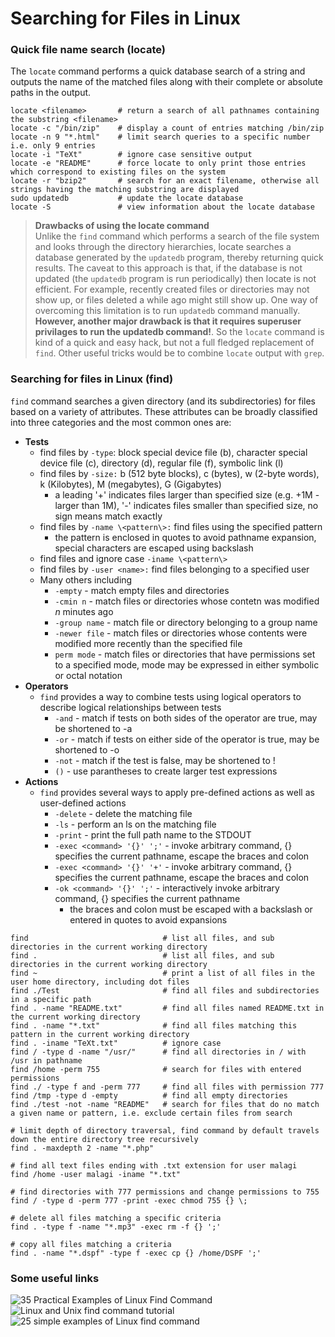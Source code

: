 # Searching for Files in Linux

### Quick file name search (locate)
The ```locate``` command performs a quick database search of a string and outputs the name of the matched files along with their complete or absolute paths in the output.

```console
locate <filename>       # return a search of all pathnames containing the substring <filename>
locate -c "/bin/zip"    # display a count of entries matching /bin/zip 
locate -n 9 "*.html"    # limit search queries to a specific number i.e. only 9 entries
locate -i "TeXt"        # ignore case sensitive output
locate -e "README"      # force locate to only print those entries which correspond to existing files on the system
locate -r "bzip2"       # search for an exact filename, otherwise all strings having the matching substring are displayed
sudo updatedb           # update the locate database
locate -S               # view information about the locate database
```
> **Drawbacks of using the locate command** <br>
  Unlike the ```find``` command which performs a search of the file system and looks through the directory hierarchies, locate searches a database generated by the ```updatedb``` program, thereby returning quick results. The caveat to this approach is that, if the database is not updated (the ```updatedb``` program is run periodically) then locate is not efficient. For example, recently created files or directories may not show up, or files deleted a while ago might still show up. One way of overcoming this limitation is to run ```updatedb``` command manually. **However, another major drawback is that it requires superuser privilages to run the updatedb command!**. So the ```locate``` command is kind of a quick and easy hack, but not a full fledged replacement of ```find```. Other useful tricks would be to combine ```locate``` output with ```grep```.


### Searching for files in Linux (find)
```find``` command searches a given directory (and its subdirectories) for files based on a variety of attributes. These attributes can be broadly classified into three categories and the most common ones are:
* **Tests**
    * find files by ```-type```: block special device file (b), character special device file (c), directory (d), regular file (f), symbolic link (l)
    * find files by ```-size:``` b (512 byte blocks), c (bytes), w (2-byte words), k (Kilobytes), M (megabytes), G (Gigabytes)
        * a leading '+' indicates files larger than specified size (e.g. +1M - larger than 1M), '-' indicates files smaller than specified size, no sign means match exactly
    * find files by ```-name \<pattern\>:``` find files using the specified pattern
        * the pattern is enclosed in quotes to avoid pathname expansion, special characters are escaped using backslash
    * find files and ignore case ```-iname \<pattern\>```
    * find files by ```-user <name>:``` find files belonging to a specified user
    * Many others including
      * ```-empty```      - match empty files and directories
      * ```-cmin n```     - match files or directories whose contetn was modified _n_ minutes ago
      * ```-group name``` - match file or directory belonging to a group name
      * ```-newer file``` - match files or directories whose contents were modified more recently than the specified file
      * ```perm mode```   - match files or directories that have permissions set to a specified mode, mode may be expressed in either symbolic or octal notation
* **Operators**
    * ```find``` provides a way to combine tests using logical operators to describe logical relationships between tests
        * ```-and``` - match if tests on both sides of the operator are true, may be shortened to -a
        * ```-or```  - match if tests on either side of the operator is true, may be shortened to -o
        * ```-not``` - match if the test is false, may be shortened to !
        * ```()``` - use parantheses to create larger test expressions
* **Actions** 
  * ```find``` provides several ways to apply pre-defined actions as well as user-defined actions
      * ```-delete``` - delete the matching file
      * ```-ls```     - perform an ls on the matching file
      * ```-print```  - print the full path name to the STDOUT
      * ```-exec <command> '{}' ';'``` - invoke arbitrary command, \{\} specifies the current pathname, escape the braces and colon
      * ```-exec <command> '{}' '+'``` - invoke arbitrary command, \{\} specifies the current pathname, escape the braces and colon
      * ```-ok <command> '{}' ';'```   - interactively invoke arbitrary command, \{\} specifies the current pathname
        * the braces and colon must be escaped with a backslash or entered in quotes to avoid expansions
 

```console
find                              # list all files, and sub directories in the current working directory
find .                            # list all files, and sub directories in the current working directory
find ~                            # print a list of all files in the user home directory, including dot files
find ./Test                       # find all files and subdirectories in a specific path
find . -name "README.txt"         # find all files named README.txt in the current working directory
find . -name "*.txt"              # find all files matching this pattern in the current working directory
find . -iname "TeXt.txt"          # ignore case
find / -type d -name "/usr/"      # find all directories in / with /usr in pathname
find /home -perm 755              # search for files with entered permissions
find ./ -type f and -perm 777     # find all files with permission 777
find /tmp -type d -empty          # find all empty directories
find ./test -not -name "README"   # search for files that do no match a given name or pattern, i.e. exclude certain files from search

# limit depth of directory traversal, find command by default travels down the entire directory tree recursively
find . -maxdepth 2 -name "*.php"  

# find all text files ending with .txt extension for user malagi 
find /home -user malagi -iname "*.txt"                                

# find directories with 777 permissions and change permissions to 755
find / -type d -perm 777 -print -exec chmod 755 {} \;

# delete all files matching a specific criteria
find . -type f -name "*.mp3" -exec rm -f {} ';'

# copy all files matching a criteria
find . -name "*.dspf" -type f -exec cp {} /home/DSPF ';'

```

### Some useful links
![35 Practical Examples of Linux Find Command](https://www.tecmint.com/35-practical-examples-of-linux-find-command/)  <br>
![Linux and Unix find command tutorial](https://shapeshed.com/unix-find/)  
![25 simple examples of Linux find command](https://www.binarytides.com/linux-find-command-examples/)
